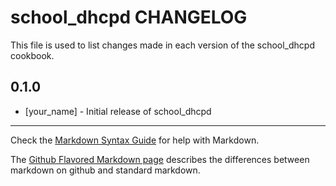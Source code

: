 school_dhcpd CHANGELOG
======================

This file is used to list changes made in each version of the school_dhcpd cookbook.

0.1.0
-----
- [your_name] - Initial release of school_dhcpd

- - -
Check the [Markdown Syntax Guide](http://daringfireball.net/projects/markdown/syntax) for help with Markdown.

The [Github Flavored Markdown page](http://github.github.com/github-flavored-markdown/) describes the differences between markdown on github and standard markdown.
